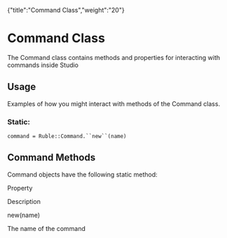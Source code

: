 {"title":"Command Class","weight":"20"} 

# Command Class

The Command class contains methods and properties for interacting with commands inside Studio

## Usage

Examples of how you might interact with methods of the Command class.

### Static:

`command = Ruble::Command.``new``(name)`

## Command Methods

Command objects have the following static method:

Property

Description

new(name)

The name of the command